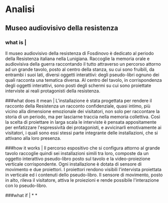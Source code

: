 # Analisi

## Museo audiovisivo della resistenza

### what is |
Il museo audiovisivo della resistenza di Fosdinovo è dedicato al periodo della Resistenza italiana nella Lunigiana. Raccoglie la memoria orale e audiovisiva della guerra raccontando il tutto attraverso un percorso attorno ad un grande tavolo, posto al centro della stanza, su cui sono fruibili, da entrambi i suoi lati, diversi oggetti interattivi: degli pseudo-libri ognuno dei quali racconta una tematica diversa. Al centro del tavolo, in corrispondenza degli oggetti interattivi, sono posti degli schermi su cui sono proiettate interviste ai reali protagonisti della resistenza.



###what does it mean |
L'installazione è stata progettata per rendere il racconto della Resistenza un racconto confidenziale, quasi intimo,  più vicino alla dimensione emozionale dei visitatori, non solo per raccontare la storia di un periodo, ma per lasciarne traccia nella memoria collettiva. Così la scelta di proiettare in larga scala le interviste è pensata appositamente per enfatizzare l'espressività dei protagonisti, e avvicinarli emotivamente ai visitatori, i quali sono essi stessi parte integrante delle installazioni, che si attivano alla loro presenza.


###how it works | 
Il percorso espositivo che si configura attorno al grande tavolo raccoglie quindi sei installazioni simili tra loro, composte da un oggetto interattivo pseudo-libro posto sul tavolo e la video-proiezione verticale corrispondente. Ogni installazione è dotata di sensore di movimento e due proiettori. I proiettori rendono visibili l'intervista proiettata in verticale ed i contenuti dello pseudo-libro. Il sensore di movimento, posto in alto, rileva il visitatore, attiva le proiezioni e rende possibile l'interazione con lo pseudo-libro.


###what if | 
*
*


